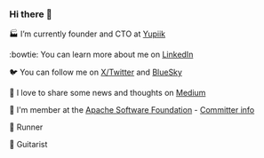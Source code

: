 ### Hi there 👋

:factory: I’m currently founder and CTO at [Yupiik](https://www.yupiik.com)

:bowtie: You can learn more about me on [LinkedIn](https://www.linkedin.com/in/paponfrancois/)

:bird: You can follow me on [X/Twitter](https://twitter.com/fpapon2) and [BlueSky](https://bsky.app/profile/fpapon.bsky.social)

:scroll: I love to share some news and thoughts on [Medium](https://medium.com/@fpapon30)

:honeybee: I'm member at the [Apache Software Foundation](https://www.apache.org) - [Committer info](https://people.apache.org/committer-index.html#fpapon)

🏃 Runner

🎸 Guitarist 
